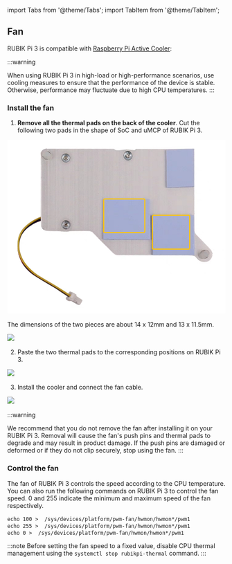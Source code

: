 import Tabs from '@theme/Tabs';
import TabItem from '@theme/TabItem';


## Fan

RUBIK Pi 3 is compatible with [Raspberry Pi Active Cooler](https://www.raspberrypi.com/products/active-cooler/):

:::warning

When using RUBIK Pi 3 in high-load or high-performance scenarios, use cooling measures to ensure that the performance of the device is stable. Otherwise, performance may fluctuate due to high CPU temperatures.
:::

### Install the fan

1. **Remove all the thermal pads on the back of the cooler**. Cut the following two pads in the shape of SoC and uMCP of RUBIK Pi 3.

![](../images/image-132.png)

The dimensions of the two pieces are about 14 x 12mm and 13 x 11.5mm.

![](../images/image-152.png)

2. Paste the two thermal pads to the corresponding positions on RUBIK Pi 3.

![](../images/20250220-095205.jpg)


3. Install the cooler and connect the fan cable.

  ![](../images/20250314-155449.jpg)

  :::warning
  
  We recommend that you do not remove the fan after installing it on your RUBIK Pi 3. Removal will cause the fan's push pins and thermal pads to degrade and may result in product damage. If the push pins are damaged or deformed or if they do not clip securely, stop using the fan.
  :::

### Control the fan

The fan of RUBIK Pi 3 controls the speed according to the CPU temperature. You can also run the following commands on RUBIK Pi 3 to control the fan speed. 0 and 255 indicate the minimum and maximum speed of the fan respectively.

```shell
echo 100 >  /sys/devices/platform/pwm-fan/hwmon/hwmon*/pwm1
echo 255 >  /sys/devices/platform/pwm-fan/hwmon/hwmon*/pwm1
echo 0 >  /sys/devices/platform/pwm-fan/hwmon/hwmon*/pwm1
```

:::note
Before setting the fan speed to a fixed value, disable CPU thermal management using the `systemctl stop rubikpi-thermal` command.
:::
